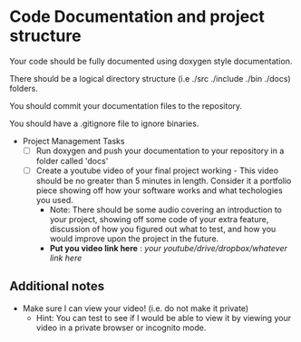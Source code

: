 # Code Documentation and project structure




Your code should be fully documented using doxygen style documentation. 

There should be a logical directory structure (i.e ./src ./include ./bin ./docs) folders.

You should commit your documentation files to the repository.

You should have a .gitignore file to ignore binaries.


- Project Management Tasks  
  - [ ] Run doxygen and push your documentation to your repository in a folder called 'docs'
  - [ ] Create a youtube video of your final project working
          - This video should be no greater than 5 minutes in length. Consider it a portfolio piece showing off how your software works and what techologies you used. 
	  - Note: There should be some audio covering an introduction to your project, showing off some code of your extra feature, discussion of how you figured out what to test, and how you would improve upon the project in the future.
	  - **Put you video link here** : *your youtube/drive/dropbox/whatever link here*


## Additional notes

- Make sure I can view your video! (i.e. do not make it private)
  - Hint: You can test to see if I would be able to view it by viewing your video in a private browser or incognito mode.
